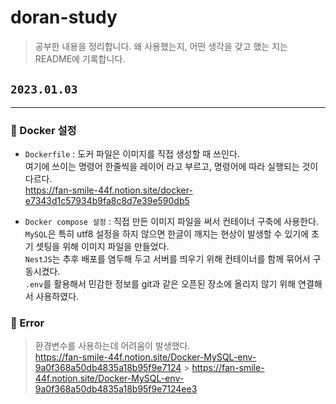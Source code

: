 # doran-study

> 공부한 내용을 정리합니다. 왜 사용했는지, 어떤 생각을 갖고 했는 지는 README에 기록합니다.

## `2023.01.03`

---

### 🐋 Docker 설정

- `Dockerfile`
  : 도커 파일은 이미지를 직접 생성할 때 쓰인다.  
  여기에 쓰이는 명령어 한줄씩을 레이어 라고 부르고, 명령어에 따라 실행되는 것이 다르다.  
  https://fan-smile-44f.notion.site/docker-e7343d1c57934b9fa8c8d7e39e590db5

- `Docker compose 설정`
  : 직접 만든 이미지 파일을 써서 컨테이너 구축에 사용한다.  
  `MySQL`은 특히 utf8 설정을 하지 않으면 한글이 깨지는 현상이 발생할 수 있기에 초기 셋팅을 위해 이미지 파일을 만들었다.  
  `NestJS`는 추후 배포를 염두해 두고 서버를 띄우기 위해 컨테이너를 함께 묶어서 구동시켰다.  
  `.env`를 활용해서 민감한 정보를 git과 같은 오픈된 장소에 올리지 않기 위해 연결해서 사용하였다.

### 🚨 Error

> 환경변수를 사용하는데 어려움이 발생했다.  
> https://fan-smile-44f.notion.site/Docker-MySQL-env-9a0f368a50db4835a18b95f9e7124 > https://fan-smile-44f.notion.site/Docker-MySQL-env-9a0f368a50db4835a18b95f9e7124ee3

